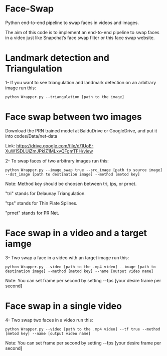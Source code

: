 # Face-Swap
Python end-to-end pipeline to swap faces in videos and images.


The aim of this code is to implement an end-to-end pipeline to swap faces in a video just like Snapchat’s face swap filter or this face swap website.


# Landmark detection and Triangulation

1- If you want to see triangulation and landmark detection on an arbitrary image run this:


```shell
python Wrapper.py --triangulation [path to the image]
```

# Face swap between two images
Download the PRN trained model at BaiduDrive or GoogleDrive, and put it into codes/Data/net-data

Link: https://drive.google.com/file/d/1UoE-XuW1SDLUjZmJPkIZ1MLxvQFgmTFH/view

2- To swap faces of two arbitrary images run this:

```shell
python Wrapper.py --image_swap true --src_image [path to source image] --dst_image [path to destination image] --method [metod key]
```

Note: Method key should be choosen between tri, tps, or prnet.

"tri" stands for Delaunay Triangulation.

"tps" stands for Thin Plate Splines.

"prnet" stands for PR Net.

# Face swap in a video and a target iamge
3- Two swap a face in a video with an target image run this:

```shell
python Wrapper.py --video [path to the .mp4 video] --image [path to destination image] --method [metod key] --name [output video name]
```

Note: You can set frame per second by setting --fps [your desire frame per second]


# Face swap in a single video
4- Two swap two faces in a video run this:

```shell
python Wrapper.py --video [path to the .mp4 video] --tf true --method [metod key] --name [output video name]
```

Note: You can set frame per second by setting --fps [your desire frame per second]
